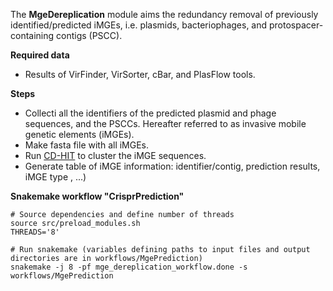 The **MgeDereplication** module aims the redundancy removal of previously identified/predicted iMGEs, i.e. plasmids, bacteriophages, and protospacer-containing contigs (PSCC).

**Required data**
 - Results of VirFinder, VirSorter, cBar, and PlasFlow tools.  

**Steps** 
 - Collecti all the identifiers of the predicted plasmid and phage sequences, and the PSCCs. Hereafter referred to as invasive mobile genetic elements (iMGEs).  
 - Make fasta file with all iMGEs.  
 - Run [CD-HIT](http://weizhongli-lab.org/cd-hit/) to cluster the iMGE sequences.
 - Generate table of iMGE information: identifier/contig, prediction results, iMGE type , ...)
 
**Snakemake workflow "CrisprPrediction"**
```
# Source dependencies and define number of threads
source src/preload_modules.sh
THREADS='8'

# Run snakemake (variables defining paths to input files and output directories are in workflows/MgePrediction)
snakemake -j 8 -pf mge_dereplication_workflow.done -s workflows/MgePrediction
```